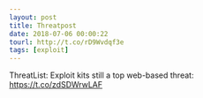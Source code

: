```yaml
---
layout: post
title: Threatpost
date: 2018-07-06 00:00:22
tourl: http://t.co/rD9Wvdqf3e
tags: [exploit]
---
```

ThreatList: Exploit kits still a top web-based threat: https://t.co/zdSDWrwLAF
